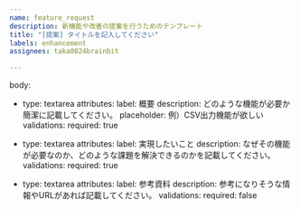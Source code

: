 ```yaml
---
name: feature_request
description: 新機能や改善の提案を行うためのテンプレート
title: "[提案] タイトルを記入してください"
labels: enhancement
assignees: taka0024brainbit

---
```


body:
  - type: textarea
    attributes:
      label: 概要
      description: どのような機能が必要か簡潔に記載してください。
      placeholder: 例）CSV出力機能が欲しい
    validations:
      required: true

  - type: textarea
    attributes:
      label: 実現したいこと
      description: なぜその機能が必要なのか、どのような課題を解決できるのかを記載してください。
    validations:
      required: true

  - type: textarea
    attributes:
      label: 参考資料
      description: 参考になりそうな情報やURLがあれば記載してください。
    validations:
      required: false
